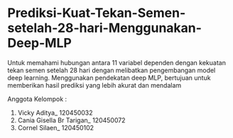 # Prediksi-Kuat-Tekan-Semen-setelah-28-hari-Menggunakan-Deep-MLP
Untuk memahami hubungan antara 11 variabel dependen dengan kekuatan tekan semen setelah 28 hari dengan melibatkan pengembangan model deep learning. Menggunakan pendekatan deep MLP, bertujuan untuk memberikan hasil prediksi yang lebih akurat dan mendalam 

Anggota Kelompok : 
1. Vicky Aditya_ 120450032
2. Cania Gisella Br Tarigan_ 120450072
3. Cornel Silaen_ 120450102
   

